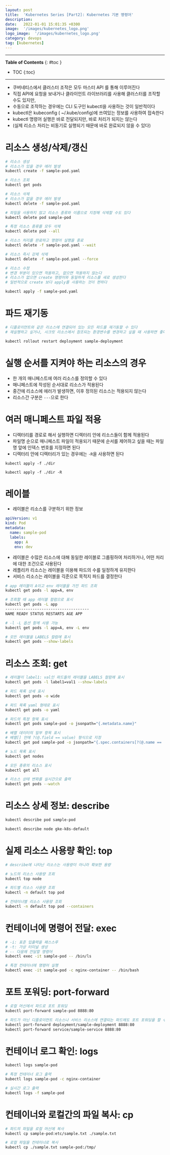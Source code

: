 ```yaml
---
layout: post
title:  'Kubernetes Series [Part2]: Kubernetes 기본 명령어'
description: 
date:   2022-01-01 15:01:35 +0300
image:  '/images/kubernetes_logo.png'
logo_image:  '/images/kubernetes_logo.png'
category: devops
tag: [kubernetes]
---
```


---
**Table of Contents**
{: #toc }
*  TOC
{:toc}

---


- 쿠버네티스에서 클러스터 조작은 모두 마스터 API 를 통해 이루어진다
- 직접 API에 요청을 보내거나 클라이언트 라이브러리를 사용해 클러스터를 조작할 수도 있지만,
- 수동으로 조작하는 경우에는 CLI 도구인 kubectl을 사용하는 것이 일반적이다
- kubectl은 kubeconfig ( ~/.kube/config)에 쓰여있는 정보를 사용하여 접속한다
- kubectl 명령어 실행은 바로 전달되지만, 바로 처리가 되지는 않는다
- (실제 리소스 처리는 비동기로 실행되기 때문에 바로 완료되지 않을 수 있다)

# 리소스 생성/삭제/갱신

```sh
# 리소스 생성
# 리소스가 있을 경우 에러 발생
kubectl create -f sample-pod.yaml
```

```sh
# 리소스 조회
kubectl get pods
```

```sh
# 리소스 삭제
# 리소스가 없을 경우 에러 발생
kubectl delete -f sample-pod.yaml

# 파일을 사용하지 않고 리소스 종류와 이름으로 지정해 삭제할 수도 있다
kubectl delete pod sample-pod

# 특정 리소스 종류를 모두 삭제
kubectl delete pod --all

# 리소스 처리를 완료하고 명령어 실행을 종료
kubectl delete -f sample-pod.yaml --wait

# 리소스 즉시 강제 삭제
kubectl delete -f sample-pod.yaml --force
```

```sh
# 리소스 수정
# 변경 부분이 있으면 적용하고, 없으면 적용하지 않는다
# 리소스가 없으면 create 명령어와 동일하게 리소스를 새로 생성한다
# 일반적으로 create 보다 apply를 사용하는 것이 편하다

kubectl apply -f sample-pod.yaml
```

# 파드 재기동

```sh
# 디플로이먼트와 같은 리소스에 연결되어 있는 모든 파드를 재기동할 수 있다
# 재실행하고 싶거나, 시크릿 리소스에서 참조되는 환경변수를 변경하고 싶을 때 사용하면 좋다

kubectl rollout restart deployment sample-deployment
```

# 실행 순서를 지켜야 하는 리소스의 경우

- 한 개의 매니페스트에 여러 리소스를 정의할 수 있다
- 매니페스트에 작성된 순서대로 리소스가 적용된다
- 중간에 리소스에 에러가 발생하면, 이후 정의된 리소스는 적용되지 않는다
- 리소스간 구분은 `---`으로 한다

# 여러 매니페스트 파일 적용

- 디렉터리를 경로로 해서 실행하면 디렉터리 안에 리소스들이 함께 적용된다
- 파일명 순으로 매니페스트 파일이 적용되기 때문에 순서를 제어하고 싶을 때는 파일명 앞에 인덱스 번호를 지정하면 된다
- 디렉터리 안에 디렉터리가 있는 경우에는 `-R`을 사용하면 된다

```
kubectl apply -f ./dir

kubectl apply -f ./dir -R
```

# 레이블

- 레이블은 리소스를 구분하기 위한 정보

```yaml
apiVersion: v1
kind: Pod
metadata:
  name: sample-pod
  labels:
    app: A
    env: dev
```

- 레이블은 수많은 리소스에 대해 동일한 레이블로 그룹핑하여 처리하거나, 어떤 처리에 대한 조건으로 사용된다
- 레플리카 리소스는 레이블을 이용해 파드의 수를 일정하게 유지한다
- 서비스 리소스는 레이블을 긱준으로 목적지 파드를 결정한다

```sh
# app 레이블이 A이고 env 레이블을 가진 파드 조회
kubectl get pods -l app=A, env
```

```sh
# 조회할 때 app 레이블 컬럼으로 표시
kubectl get pods -L app
-------------------------------------
NAME READY STATUS RESTARTS AGE APP
```

```sh
# -l -L 옵션 함께 사용 가능
kubectl get pods -l app=A, env -L env
```

```sh
# 모든 레이블을 LABELS 컬럼에 표시
kubectl get pods --show-labels
```

# 리소스 조회: get

```sh
# 레이블이 label1: val인 파드들의 레이블을 LABELS 컬럼에 표시
kubectl get pods -l label1=val1 --show-labels
```

```sh
# 파드 목록 상세 표시
kubectl get pods -o wide

# 파드 목록 yaml 형태로 표시
kubectl get pods -o yaml

# 파드의 특정 항목 표시
kubectl get pods sample-pod -o jsonpath="{.metadata.name}"

# 배열 데이터의 일부 항목 표시
# 배열[] 안에 ?(@.field == value) 형식으로 지정
kubectl get pod sample-pod -o jsonpath="{.spec.containers[?(@.name == 'nginx-container')].image}"

# 노드 목록 표시
kubectl get nodes

# 모든 종류의 리소스 표시
kubectl get all

# 리소스 상태 변화를 실시간으로 출력
kubectl get pods --watch
```

# 리소스 상세 정보: describe

```sh
kubectl describe pod sample-pod

kubectl describe node gke-k8s-default
```

# 실제 리소스 사용량 확인: top

```sh
# describe에 나타난 리소스는 사용량이 아니라 확보한 용량

# 노드의 리소스 사용량 조회
kubectl top node

# 파드별 리소스 사용량 조회
kubectl -n default top pod

# 컨테이너별 리소스 사용량 조회
kubectl -n default top pod --containers
```

# 컨테이너에 명령어 전달: exec

```sh
# -i: 표준 입출력을 패스스루
# -t: 가상 터미널 생성
# -- 다음에 전달할 명령어
kubectl exec -it sample-pod -- /bin/ls

# 특정 컨테이너에 명령어 실행
kubectl exec -it sample-pod -c nginx-container -- /bin/bash
```

# 포트 포워딩: port-forward

```sh
# 로컬 머신에서 파드로 포트 포워딩
kubectl port-forward sample-pod 8888:80

# 파드가 아닌 디플로이먼트 리소스나 서비스 리소스에 연결되는 파드에도 포트 포워딩을 할 수 있다
kubectl port-forward deployment/sample-deployment 8888:80
kubectl port-forward service/sample-service 8888:80
```

# 컨테이너 로그 확인: logs

```sh
kubectl logs sample-pod

# 특정 컨테이너 로그 출력
kubectl logs sample-pod -c nginx-container

# 실시간 로그 출력
kubectl logs -f sample-pod
```

# 컨테이너와 로컬간의 파일 복사: cp

```sh
# 파드의 파일을 로컬 머신에 복사
kubectl cp sample-pod:etc/sample.txt ./sample.txt

# 로컬 파일을 컨테이너로 복사
kubectl cp ./sample.txt sample-pod:/tmp/
```